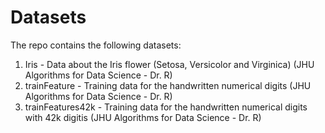 # Datasets

The repo contains the following datasets:

1. Iris - Data about the Iris flower (Setosa, Versicolor and Virginica) (JHU Algorithms for Data Science - Dr. R)
2. trainFeature - Training data for the handwritten numerical digits (JHU Algorithms for Data Science - Dr. R)
3. trainFeatures42k - Training data for the handwritten numerical digits with 42k digitis (JHU Algorithms for Data Science - Dr. R)
